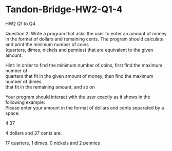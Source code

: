 # Tandon-Bridge-HW2-Q1-4
HW2 Q1 to Q4

Question	2:
Write	a	program	that	asks	the	user	to	enter	an	amount	of	money	in	the	format	of	dollars	
and	remaining	cents.	The	program	should	calculate	and	print	the	minimum	number	of	coins	
(quarters,	dimes,	nickels and pennies) that are equivalent to the given	amount.

Hint:	In	order	to	find	the	minimum	number	of	coins,	first	find	the	maximum	number	of	
quarters	that	fit	in	the	given	amount	of	money,	then	find	the	maximum	number	of	dimes	
that fit in the	remaining	amount,	and so on

Your	program	should	interact	with	the	user	exactly	as	it	shows	in	the	following	example:	
Please enter your	amount	in the	format	of dollars and cents separated by	a	space:


4	 37

4	dollars and 37 cents are:

17 quarters,	1	dimes,	0	nickels and	2	pennies
